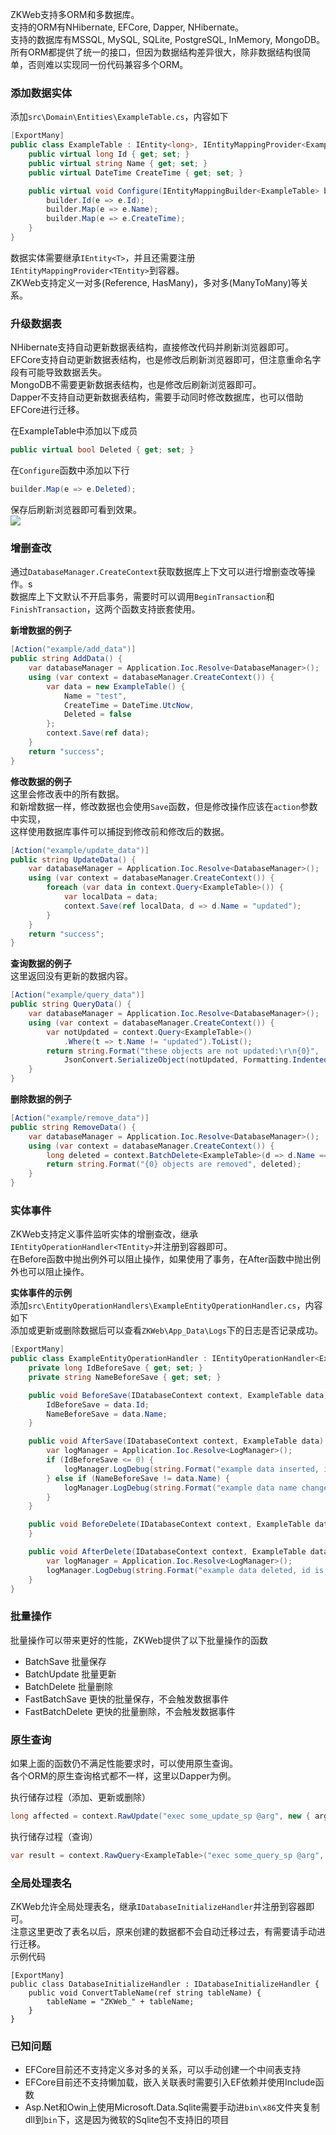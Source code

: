 ZKWeb支持多ORM和多数据库。<br/>
支持的ORM有NHibernate, EFCore, Dapper, NHibernate。<br/>
支持的数据库有MSSQL, MySQL, SQLite, PostgreSQL, InMemory, MongoDB。<br/>
所有ORM都提供了统一的接口，但因为数据结构差异很大，除非数据结构很简单，否则难以实现同一份代码兼容多个ORM。

### 添加数据实体

添加`src\Domain\Entities\ExampleTable.cs`，内容如下
``` csharp
[ExportMany]
public class ExampleTable : IEntity<long>, IEntityMappingProvider<ExampleTable> {
	public virtual long Id { get; set; }
	public virtual string Name { get; set; }
	public virtual DateTime CreateTime { get; set; }

	public virtual void Configure(IEntityMappingBuilder<ExampleTable> builder) {
		builder.Id(e => e.Id);
		builder.Map(e => e.Name);
		builder.Map(e => e.CreateTime);
	}
}
```

数据实体需要继承`IEntity<T>`，并且还需要注册`IEntityMappingProvider<TEntity>`到容器。<br/>
ZKWeb支持定义一对多(Reference, HasMany)，多对多(ManyToMany)等关系。<br/>

### 升级数据表

NHibernate支持自动更新数据表结构，直接修改代码并刷新浏览器即可。<br/>
EFCore支持自动更新数据表结构，也是修改后刷新浏览器即可，但注意重命名字段有可能导致数据丢失。<br/>
MongoDB不需要更新数据表结构，也是修改后刷新浏览器即可。<br/>
Dapper不支持自动更新数据表结构，需要手动同时修改数据库，也可以借助EFCore进行迁移。<br/>

在ExampleTable中添加以下成员<br/>
``` csharp
public virtual bool Deleted { get; set; }
```

在`Configure`函数中添加以下行<br/>
``` csharp
builder.Map(e => e.Deleted);
```

保存后刷新浏览器即可看到效果。<br/>
![](../img/create_table_example.jpg)

### 增删查改

通过`DatabaseManager.CreateContext`获取数据库上下文可以进行增删查改等操作。s<br/>
数据库上下文默认不开启事务，需要时可以调用`BeginTransaction`和`FinishTransaction`，这两个函数支持嵌套使用。<br/>

**新增数据的例子**<br/>
``` csharp
[Action("example/add_data")]
public string AddData() {
	var databaseManager = Application.Ioc.Resolve<DatabaseManager>();
	using (var context = databaseManager.CreateContext()) {
		var data = new ExampleTable() {
			Name = "test",
			CreateTime = DateTime.UtcNow,
			Deleted = false
		};
		context.Save(ref data);
	}
	return "success";
}
```

**修改数据的例子**<br/>
这里会修改表中的所有数据。<br/>
和新增数据一样，修改数据也会使用`Save`函数，但是修改操作应该在`action`参数中实现，<br/>
这样使用数据库事件可以捕捉到修改前和修改后的数据。<br/>
``` csharp
[Action("example/update_data")]
public string UpdateData() {
	var databaseManager = Application.Ioc.Resolve<DatabaseManager>();
	using (var context = databaseManager.CreateContext()) {
		foreach (var data in context.Query<ExampleTable>()) {
			var localData = data;
			context.Save(ref localData, d => d.Name = "updated");
		}
	}
	return "success";
}
```

**查询数据的例子**<br/>
这里返回没有更新的数据内容。<br/>
``` csharp
[Action("example/query_data")]
public string QueryData() {
	var databaseManager = Application.Ioc.Resolve<DatabaseManager>();
	using (var context = databaseManager.CreateContext()) {
		var notUpdated = context.Query<ExampleTable>()
			.Where(t => t.Name != "updated").ToList();
		return string.Format("these objects are not updated:\r\n{0}",
			JsonConvert.SerializeObject(notUpdated, Formatting.Indented));
	}
}
```

**删除数据的例子**<br/>
``` csharp
[Action("example/remove_data")]
public string RemoveData() {
	var databaseManager = Application.Ioc.Resolve<DatabaseManager>();
	using (var context = databaseManager.CreateContext()) {
		long deleted = context.BatchDelete<ExampleTable>(d => d.Name == "updated");
		return string.Format("{0} objects are removed", deleted);
	}
}
```

### 实体事件

ZKWeb支持定义事件监听实体的增删查改，继承`IEntityOperationHandler<TEntity>`并注册到容器即可。<br/>
在Before函数中抛出例外可以阻止操作，如果使用了事务，在After函数中抛出例外也可以阻止操作。<br/>

**实体事件的示例**<br/>
添加`src\EntityOperationHandlers\ExampleEntityOperationHandler.cs`，内容如下<br/>
添加或更新或删除数据后可以查看`ZKWeb\App_Data\Logs`下的日志是否记录成功。<br/>
``` csharp
[ExportMany]
public class ExampleEntityOperationHandler : IEntityOperationHandler<ExampleTable> {
	private long IdBeforeSave { get; set; }
	private string NameBeforeSave { get; set; }

	public void BeforeSave(IDatabaseContext context, ExampleTable data) {
		IdBeforeSave = data.Id;
		NameBeforeSave = data.Name;
	}

	public void AfterSave(IDatabaseContext context, ExampleTable data) {
		var logManager = Application.Ioc.Resolve<LogManager>();
		if (IdBeforeSave <= 0) {
			logManager.LogDebug(string.Format("example data inserted, id is {0}", data.Id));
		} else if (NameBeforeSave != data.Name) {
			logManager.LogDebug(string.Format("example data name changed, id is {0}", data.Id));
		}
	}

	public void BeforeDelete(IDatabaseContext context, ExampleTable data) {
	}

	public void AfterDelete(IDatabaseContext context, ExampleTable data) {
		var logManager = Application.Ioc.Resolve<LogManager>();
		logManager.LogDebug(string.Format("example data deleted, id is {0}", data.Id));
	}
}
```

### 批量操作

批量操作可以带来更好的性能，ZKWeb提供了以下批量操作的函数

- BatchSave 批量保存
- BatchUpdate 批量更新
- BatchDelete 批量删除
- FastBatchSave 更快的批量保存，不会触发数据事件
- FastBatchDelete 更快的批量删除，不会触发数据事件

### 原生查询

如果上面的函数仍不满足性能要求时，可以使用原生查询。<br/>
各个ORM的原生查询格式都不一样，这里以Dapper为例。<br/>

执行储存过程（添加、更新或删除）
``` csharp
long affected = context.RawUpdate("exec some_update_sp @arg", new { arg = 1 });
```

执行储存过程（查询）
``` csharp
var result = context.RawQuery<ExampleTable>("exec some_query_sp @arg", new { arg = 1 }).ToList();
```

### 全局处理表名

ZKWeb允许全局处理表名，继承`IDatabaseInitializeHandler`并注册到容器即可。<br/>
注意这里更改了表名以后，原来创建的数据都不会自动迁移过去，有需要请手动进行迁移。<br/>
示例代码<br/>
```
[ExportMany]
public class DatabaseInitializeHandler : IDatabaseInitializeHandler {
	public void ConvertTableName(ref string tableName) {
		tableName = "ZKWeb_" + tableName;
	}
}
```

### 已知问题

- EFCore目前还不支持定义多对多的关系，可以手动创建一个中间表支持
- EFCore目前还不支持懒加载，嵌入关联表时需要引入EF依赖并使用Include函数
- Asp.Net和Owin上使用Microsoft.Data.Sqlite需要手动进`bin\x86`文件夹复制dll到`bin`下，这是因为微软的Sqlite包不支持旧的项目
